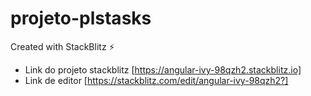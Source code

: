 # projeto-plstasks
Created with StackBlitz ⚡️

* Link do projeto stackblitz [https://angular-ivy-98qzh2.stackblitz.io]
* Link de editor [https://stackblitz.com/edit/angular-ivy-98qzh2?]

